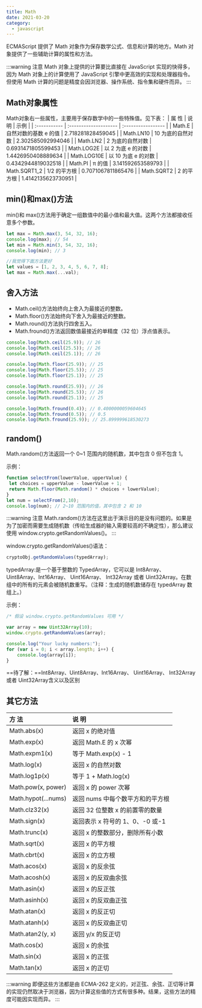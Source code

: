 ```yaml
---
title: Math
date: 2021-03-20
category:
  - javascript
---
```




ECMAScript 提供了 Math 对象作为保存数学公式、信息和计算的地方。Math 对象提供了一些辅助计算的属性和方法。

<!-- more -->
:::warning 注意
Math 对象上提供的计算要比直接在 JavaScript 实现的快得多，因为 Math 对象上的计算使用了 JavaScript 引擎中更高效的实现和处理器指令。但使用 Math 计算的问题是精度会因浏览器、操作系统、指令集和硬件而异。
:::

## Math对象属性

Math对象右一些属性，主要用于保存数学中的一些特殊值。见下表：
| 属 性        | 说 明                 | 示例               |
| :----------- | :-------------------- | :----------------- |
| Math.E       | 自然对数的基数 e 的值 | 2.718281828459045  |
| Math.LN10    | 10 为底的自然对数     | 2.302585092994046  |
| Math.LN2     | 2 为底的自然对数      | 0.6931471805599453 |
| Math.LOG2E   | 以 2 为底 e 的对数    | 1.4426950408889634 |
| Math.LOG10E  | 以 10 为底 e 的对数   | 0.4342944819032518 |
| Math.PI      | π 的值                | 3.141592653589793  |
| Math.SQRT1_2 | 1/2 的平方根          | 0.7071067811865476 |
| Math.SQRT2   | 2 的平方根            | 1.4142135623730951 |

## min()和max()方法
min()和 max()方法用于确定一组数值中的最小值和最大值。这两个方法都接收任意多个参数。

```js
let max = Math.max(3, 54, 32, 16);
console.log(max); // 54
let min = Math.min(3, 54, 32, 16);
console.log(min); // 3

//我觉得下面方法更好
let values = [1, 2, 3, 4, 5, 6, 7, 8];
let max = Math.max(...val); 
```

## 舍入方法
- Math.ceil()方法始终向上舍入为最接近的整数。
- Math.floor()方法始终向下舍入为最接近的整数。
- Math.round()方法执行四舍五入。
- Math.fround()方法返回数值最接近的单精度（32 位）浮点值表示。

```js
console.log(Math.ceil(25.9)); // 26
console.log(Math.ceil(25.5)); // 26
console.log(Math.ceil(25.1)); // 26

console.log(Math.floor(25.9)); // 25
console.log(Math.floor(25.5)); // 25
console.log(Math.floor(25.1)); // 25 

console.log(Math.round(25.9)); // 26
console.log(Math.round(25.5)); // 26
console.log(Math.round(25.1)); // 25

console.log(Math.fround(0.4)); // 0.4000000059604645
console.log(Math.fround(0.5)); // 0.5
console.log(Math.fround(25.9)); // 25.899999618530273
```

## random()
Math.random()方法返回一个 0~1 范围内的随机数，其中包含 0 但不包含 1。

示例：
```js
function selectFrom(lowerValue, upperValue) {
 let choices = upperValue - lowerValue + 1;
 return Math.floor(Math.random() * choices + lowerValue);
}
let num = selectFrom(2,10);
console.log(num); // 2~10 范围内的值，其中包含 2 和 10 
```

:::warning 注意
Math.random()方法在这里出于演示目的是没有问题的。如果是为了加密而需要生成随机数（传给生成器的输入需要较高的不确定性），那么建议使用 window.crypto.getRandomValues()。
:::

window.crypto.getRandomValues()语法：
```js
cryptoObj.getRandomValues(typedArray);
```
typedArray:是一个基于整数的 TypedArray，它可以是 Int8Array、Uint8Array、Int16Array、 Uint16Array、 Int32Array 或者 Uint32Array。在数组中的所有的元素会被随机数重写。（注释：生成的随机数储存在 typedArray 数组上。）

示例：
```js
/* 假设 window.crypto.getRandomValues 可用 */

var array = new Uint32Array(10);
window.crypto.getRandomValues(array);

console.log("Your lucky numbers:");
for (var i = 0; i < array.length; i++) {
    console.log(array[i]);
}

```

==待了解：==Int8Array、Uint8Array、Int16Array、 Uint16Array、 Int32Array 或者 Uint32Array含义以及区别


## 其它方法
| 方 法               | 说 明                            |
| :------------------ | :------------------------------- |
| Math.abs(x)         | 返回 x 的绝对值                  |
| Math.exp(x)         | 返回 Math.E 的 x 次幂            |
| Math.expm1(x)       | 等于 Math.exp(x) - 1             |
| Math.log(x)         | 返回 x 的自然对数                |
| Math.log1p(x)       | 等于 1 + Math.log(x)             |
| Math.pow(x, power)  | 返回 x 的 power 次幂             |
| Math.hypot(...nums) | 返回 nums 中每个数平方和的平方根 |
| Math.clz32(x)       | 返回 32 位整数 x 的前置零的数量  |
| Math.sign(x)        | 返回表示 x 符号的 1、0、-0 或-1  |
| Math.trunc(x)       | 返回 x 的整数部分，删除所有小数  |
| Math.sqrt(x)        | 返回 x 的平方根                  |
| Math.cbrt(x)        | 返回 x 的立方根                  |
| Math.acos(x)        | 返回 x 的反余弦                  |
| Math.acosh(x)       | 返回 x 的反双曲余弦              |
| Math.asin(x)        | 返回 x 的反正弦                  |
| Math.asinh(x)       | 返回 x 的反双曲正弦              |
| Math.atan(x)        | 返回 x 的反正切                  |
| Math.atanh(x)       | 返回 x 的反双曲正切              |
| Math.atan2(y, x)    | 返回 y/x 的反正切                |
| Math.cos(x)         | 返回 x 的余弦                    |
| Math.sin(x)         | 返回 x 的正弦                    |
| Math.tan(x)         | 返回 x 的正切                    |



:::warning
即便这些方法都是由 ECMA-262 定义的，对正弦、余弦、正切等计算的实现仍然取决于浏览器，因为计算这些值的方式有很多种。结果，这些方法的精度可能因实现而异。
:::
